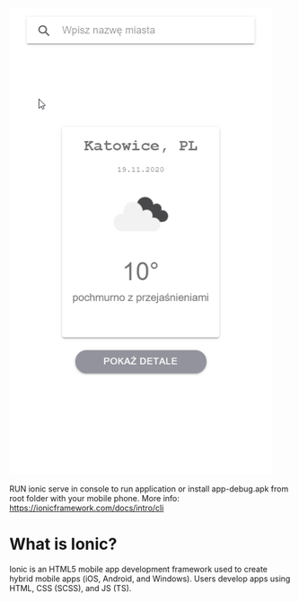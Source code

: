 ![](appgif.gif)

RUN ionic serve in console to run application or install app-debug.apk from root folder with your mobile phone.
More info:
https://ionicframework.com/docs/intro/cli
<h1>What is Ionic?</h1>
Ionic is an HTML5 mobile app development framework used to create hybrid mobile apps (iOS, Android, and Windows). Users develop apps using HTML, CSS (SCSS), and JS (TS).


